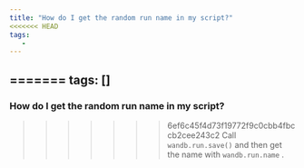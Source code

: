 ```yaml
---
title: "How do I get the random run name in my script?"
<<<<<<< HEAD
tags:
   - 
---
```


=======
tags: []
---

### How do I get the random run name in my script?
>>>>>>> 6ef6c45f4d73f19772f9c0cbb4fbccb2cee243c2
Call `wandb.run.save()` and then get the name with `wandb.run.name` .